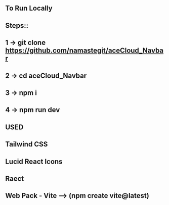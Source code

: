 ## To Run Locally

## Steps::
   ## 1 -> git clone https://github.com/namastegit/aceCloud_Navbar
   ## 2 -> cd aceCloud_Navbar
   ## 3 -> npm i
   ## 4 -> npm run dev

## USED
  ## Tailwind CSS   
  ## Lucid React Icons
  ## Raect 
  ## Web Pack - Vite --> (npm create vite@latest)
